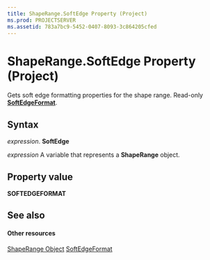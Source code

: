 ```yaml
---
title: ShapeRange.SoftEdge Property (Project)
ms.prod: PROJECTSERVER
ms.assetid: 783a7bc9-5452-0407-8093-3c864205cfed
---
```



# ShapeRange.SoftEdge Property (Project)
Gets soft edge formatting properties for the shape range. Read-only  **[SoftEdgeFormat](http://msdn.microsoft.com/en-us/library/office/ff863361%28v=office.15%29)**.

## Syntax

 _expression_. **SoftEdge**

 _expression_ A variable that represents a **ShapeRange** object.


## Property value

 **SOFTEDGEFORMAT**


## See also


#### Other resources


[ShapeRange Object](shaperange-object-project.md)
[SoftEdgeFormat](http://msdn.microsoft.com/en-us/library/office/ff863361%28v=office.15%29)
